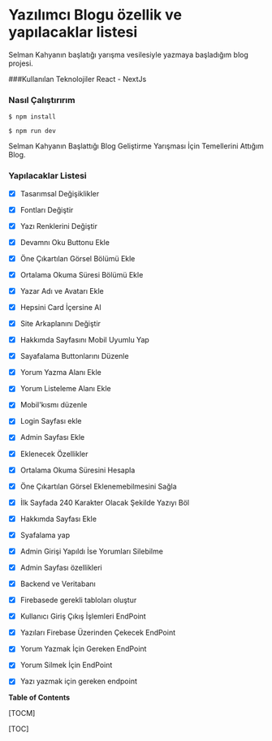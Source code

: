 # Yazılımcı Blogu özellik ve yapılacaklar listesi

Selman Kahyanın başlatığı yarışma vesilesiyle yazmaya başladığım blog projesi.

###Kullanılan Teknolojiler
React - NextJs

### Nasıl Çalıştırırım

`$ npm install`

`$ npm run dev`

Selman Kahyanın Başlattığı Blog Geliştirme Yarışması İçin Temellerini Attığım Blog.

### Yapılacaklar Listesi

 - [x] Tasarımsal Değişiklikler
  - [x] Fontları Değiştir
  - [x] Yazı Renklerini Değiştir
  - [x] Devamnı Oku Buttonu Ekle 
  - [x] Öne Çıkartılan Görsel Bölümü Ekle 
  - [x] Ortalama Okuma Süresi Bölümü Ekle 
  - [x] Yazar Adı ve Avatarı Ekle 
  - [x] Hepsini Card İçersine Al 
  - [x] Site Arkaplanını Değiştir 
  - [x] Hakkımda Sayfasını Mobil Uyumlu Yap
  - [x] Sayafalama Buttonlarını Düzenle 
  - [x] Yorum Yazma Alanı Ekle 
  - [x] Yorum Listeleme Alanı Ekle
  - [x] Mobil'kısmı düzenle
  - [x] Login Sayfası ekle
  - [x] Admin Sayfası Ekle
  
 - [x] Eklenecek Özellikler
  - [x] Ortalama Okuma Süresini Hesapla
  - [x] Öne Çıkartılan Görsel Eklenemebilmesini Sağla 
  - [x] İlk Sayfada 240 Karakter Olacak Şekilde Yazıyı Böl
  - [x] Hakkımda Sayfası Ekle 
  - [x] Syafalama yap 
  - [x] Admin Girişi Yapıldı İse Yorumları Silebilme
  - [x] Admin Sayfası özellikleri
  
 - [x] Backend ve Veritabanı 
  - [x] Firebasede gerekli tabloları oluştur 
  - [x] Kullanıcı Giriş Çıkış İşlemleri EndPoint 
  - [x] Yazıları Firebase Üzerinden Çekecek EndPoint 
  - [x] Yorum Yazmak İçin Gereken EndPoint
  - [x] Yorum Silmek İçin EndPoint
  - [x] Yazı yazmak için gereken endpoint

**Table of Contents**

[TOCM]

[TOC]
